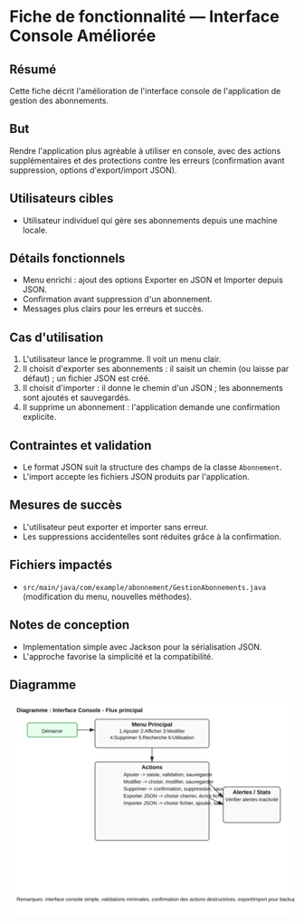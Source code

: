 # Fiche de fonctionnalité — Interface Console Améliorée

Résumé
-------
Cette fiche décrit l'amélioration de l'interface console de l'application de gestion des abonnements.

But
---
Rendre l'application plus agréable à utiliser en console, avec des actions supplémentaires et des protections contre les erreurs (confirmation avant suppression, options d'export/import JSON).

Utilisateurs cibles
------------------
- Utilisateur individuel qui gère ses abonnements depuis une machine locale.

Détails fonctionnels
--------------------
- Menu enrichi : ajout des options Exporter en JSON et Importer depuis JSON.
- Confirmation avant suppression d'un abonnement.
- Messages plus clairs pour les erreurs et succès.

Cas d'utilisation
------------------
1. L'utilisateur lance le programme. Il voit un menu clair.
2. Il choisit d'exporter ses abonnements : il saisit un chemin (ou laisse par défaut) ; un fichier JSON est créé.
3. Il choisit d'importer : il donne le chemin d'un JSON ; les abonnements sont ajoutés et sauvegardés.
4. Il supprime un abonnement : l'application demande une confirmation explicite.

Contraintes et validation
------------------------
- Le format JSON suit la structure des champs de la classe `Abonnement`.
- L'import accepte les fichiers JSON produits par l'application.

Mesures de succès
-----------------
- L'utilisateur peut exporter et importer sans erreur.
- Les suppressions accidentelles sont réduites grâce à la confirmation.

Fichiers impactés
-----------------
- `src/main/java/com/example/abonnement/GestionAbonnements.java` (modification du menu, nouvelles méthodes).

Notes de conception
-------------------
- Implementation simple avec Jackson pour la sérialisation JSON.
- L'approche favorise la simplicité et la compatibilité.

Diagramme
---------
![Diagramme de l'Interface Console](Fiche_Fonctionnalite_Interface_Console_Diagram.svg)

